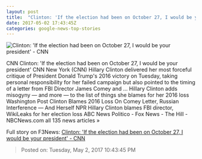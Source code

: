 ```yaml
---
layout: post
title:  "Clinton: 'If the election had been on October 27, I would be your president' - CNN"
date: 2017-05-02 17:43:45Z
categories: google-news-top-stories
---
```


![Clinton: 'If the election had been on October 27, I would be your president' - CNN](http://i2.cdn.cnn.com/cnnnext/dam/assets/170331130956-hillary-clinton-speaks-at-georgetown-university-super-tease.jpg)

CNN Clinton: 'If the election had been on October 27, I would be your president' CNN New York (CNN) Hillary Clinton delivered her most forceful critique of President Donald Trump's 2016 victory on Tuesday, taking personal responsibility for her failed campaign but also pointed to the timing of a letter from FBI Director James Comey and ... Hillary Clinton adds misogyny — and more — to the list of things she blames for her 2016 loss Washington Post Clinton Blames 2016 Loss On Comey Letter, Russian Interference — And Herself NPR Hillary Clinton blames FBI director, WikiLeaks for her election loss ABC News Politico - Fox News - The Hill - NBCNews.com all 135 news articles »


Full story on F3News: [Clinton: 'If the election had been on October 27, I would be your president' - CNN](http://www.f3nws.com/n/AYWEEG)

> Posted on: Tuesday, May 2, 2017 10:43:45 PM
